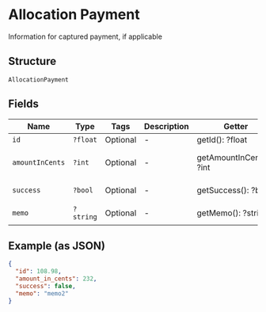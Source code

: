 
# Allocation Payment

Information for captured payment, if applicable

## Structure

`AllocationPayment`

## Fields

| Name | Type | Tags | Description | Getter | Setter |
|  --- | --- | --- | --- | --- | --- |
| `id` | `?float` | Optional | - | getId(): ?float | setId(?float id): void |
| `amountInCents` | `?int` | Optional | - | getAmountInCents(): ?int | setAmountInCents(?int amountInCents): void |
| `success` | `?bool` | Optional | - | getSuccess(): ?bool | setSuccess(?bool success): void |
| `memo` | `?string` | Optional | - | getMemo(): ?string | setMemo(?string memo): void |

## Example (as JSON)

```json
{
  "id": 108.98,
  "amount_in_cents": 232,
  "success": false,
  "memo": "memo2"
}
```

